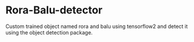 # Rora-Balu-detector
Custom trained object named rora and balu using tensorflow2 and detect it using the object detection package.
